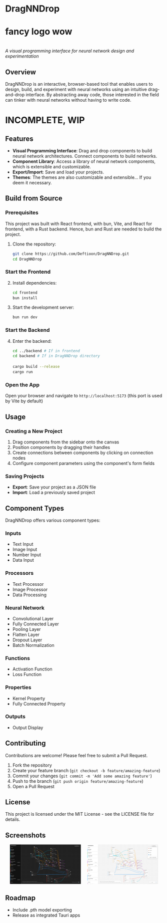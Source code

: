 # DragNNDrop

<p align="center">
  <!-- <img src="docs/images/logo.png" alt="DragNNDrop Logo" width="200" height="200"/> -->
  <h1>fancy logo wow</h1>
  <br>
  <em>A visual programming interface for neural network design and experimentation</em>
</p>

## Overview

DragNNDrop is an interactive, browser-based tool that enables users to design, build, and experiment with neural networks using an intuitive drag-and-drop interface. By abstracting away code, those interested in the field can tinker with neural networks without having to write code.

# INCOMPLETE, WIP

## Features

- **Visual Programming Interface**: Drag and drop components to build neural network architectures. Connect components to build networks.
- **Component Library**: Access a library of neural network components, which is extensible and customizable.
- **Export/Import**: Save and load your projects.
- **Themes**: The themes are also customizable and extensible... If you deem it necessary.

## Build from Source

### Prerequisites

This project was built with React frontend, with bun, Vite, and React for frontend, with a Rust backend. Hence, bun and Rust are needed to build the project.

1. Clone the repository:
   ```bash
   git clone https://github.com/Deftioon/DragNNDrop.git
   cd DragNNDrop
   ```

### Start the Frontend

2. Install dependencies:
   ```bash
   cd frontend
   bun install
   ```

3. Start the development server:
   ```bash
   bun run dev
   ```

### Start the Backend

4. Enter the backend:
    ```bash
    cd ../backend # If in frontend
    cd backend # If in DragNNDrop directory

    cargo build --release
    cargo run
    ```

### Open the App
Open your browser and navigate to `http://localhost:5173` (this port is used by Vite by default)

## Usage

### Creating a New Project

1. Drag components from the sidebar onto the canvas
2. Position components by dragging their handles
3. Create connections between components by clicking on connection nodes
4. Configure component parameters using the component's form fields

### Saving Projects

- **Export**: Save your project as a JSON file
- **Import**: Load a previously saved project

## Component Types

DragNNDrop offers various component types:

### Inputs
- Text Input
- Image Input
- Number Input
- Data Input

### Processors
- Text Processor
- Image Processor
- Data Processing

### Neural Network
- Convolutional Layer
- Fully Connected Layer
- Pooling Layer
- Flatten Layer
- Dropout Layer
- Batch Normalization

### Functions
- Activation Function
- Loss Function

### Properties
- Kernel Property
- Fully Connected Property

### Outputs
- Output Display

## Contributing

Contributions are welcome! Please feel free to submit a Pull Request.

1. Fork the repository
2. Create your feature branch (`git checkout -b feature/amazing-feature`)
3. Commit your changes (`git commit -m 'Add some amazing feature'`)
4. Push to the branch (`git push origin feature/amazing-feature`)
5. Open a Pull Request

## License

This project is licensed under the MIT License - see the LICENSE file for details.

## Screenshots

<p align="center">
  <img src="docs/images/LeNet-Black.png" alt="LeNet-5 Dark Theme" width="45%"/>
  &nbsp; &nbsp;
  <img src="docs/images/LeNet-White.png" alt="LeNet-5 Light Theme" width="45%"/>
</p>

## Roadmap
- Include .pth model exporting
- Release as integrated Tauri apps
